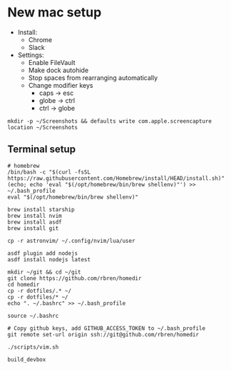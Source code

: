 # New mac setup

* Install:
  * Chrome
  * Slack
* Settings:
  * Enable FileVault
  * Make dock autohide
  * Stop spaces from rearranging automatically
  * Change modifier keys
    * caps -> esc
    * globe -> ctrl
    * ctrl -> globe
    
```
mkdir -p ~/Screenshots && defaults write com.apple.screencapture location ~/Screenshots
```

## Terminal setup


```
# homebrew
/bin/bash -c "$(curl -fsSL https://raw.githubusercontent.com/Homebrew/install/HEAD/install.sh)"
(echo; echo 'eval "$(/opt/homebrew/bin/brew shellenv)"') >> ~/.bash_profile
eval "$(/opt/homebrew/bin/brew shellenv)"

brew install starship
brew install nvim
brew install asdf
brew install git

cp -r astronvim/ ~/.config/nvim/lua/user

asdf plugin add nodejs
asdf install nodejs latest

mkdir ~/git && cd ~/git
git clone https://github.com/rbren/homedir
cd homedir
cp -r dotfiles/.* ~/
cp -r dotfiles/* ~/
echo ". ~/.bashrc" >> ~/.bash_profile

source ~/.bashrc

# Copy github keys, add GITHUB_ACCESS_TOKEN to ~/.bash_profile
git remote set-url origin ssh://git@github.com/rbren/homedir

./scripts/vim.sh

build_devbox
```
